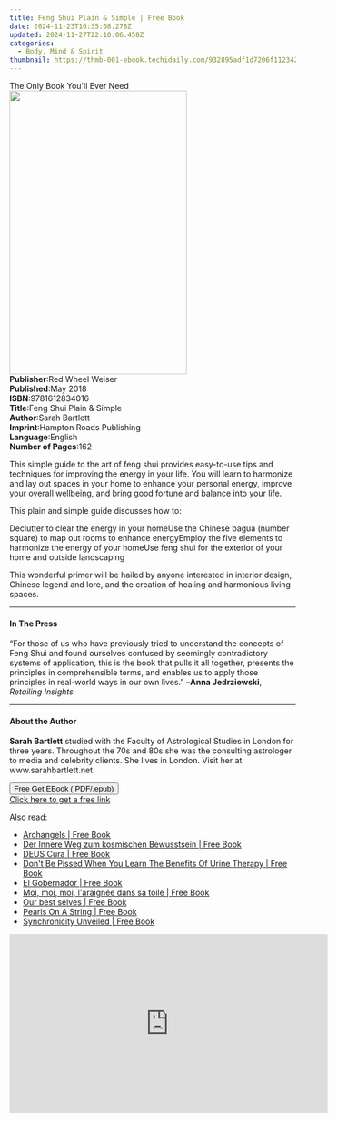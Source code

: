 ```yaml
---
title: Feng Shui Plain & Simple | Free Book
date: 2024-11-23T16:35:08.278Z
updated: 2024-11-27T22:10:06.458Z
categories:
  - Body, Mind & Spirit
thumbnail: https://thmb-001-ebook.techidaily.com/932895adf1d7206f1123422dcb12c68b97fc3b6d1ce01d6a5fd0f457a42e7c69.jpg
---
```

<main id="book-container">
  <div class="flex flex-col">
    <div class="book-brief flex-1 py-6 px-4 sm:p-6 md:py-10 md:px-8">
      <!-- brief-->
      <div class="book-brief-main">The Only Book You'll Ever Need</div>
    </div>
    <div
      class="book-meta-info flex-1 grid gap-4 col-start-1 col-end-3 row-start-1 sm:mb-6 sm:grid-cols-4 lg:gap-6 lg:col-start-2 lg:row-end-6 lg:row-span-6 lg:mb-0"
    >
      <div
        class="book-meta-info-left place-content-center mt-4 p-4 text-sm leading-6 col-start-2 col-span-2 dark:text-slate-400"
      >
        <img
          class="w-full h-500 object-cover rounded-lg sm:h-255 sm:col-span-2 lg:col-span-full"
          src="https://img-001-ebook.techidaily.com/25f2c99de71b1e1fb1d6faab42f04f4c6594620eea5698060e472fd97018765b.jpg"
          alt=""
          width="312"
          height="500"
        />
      </div>
      <div
        class="book-meta-info-right mt-2 col-start-1 row-start-2 col-span-3 self-center"
      >
        <!-- meta data  -->
        <div class="flex flex-col px-4 md:px-8">
          <div class="flex-1">
            <strong>Publisher</strong>:<span class="px-2"
              >Red Wheel Weiser</span
            >
          </div>
          <div class="flex-1">
            <strong>Published</strong>:<span class="px-2">May 2018</span>
          </div>
          <div class="flex-1">
            <strong>ISBN</strong>:<span class="px-2">9781612834016</span>
          </div>
          <div class="flex-1">
            <strong>Title</strong>:<span class="px-2"
              >Feng Shui Plain &amp; Simple</span
            >
          </div>
          <div class="flex-1">
            <strong>Author</strong>:<span class="px-2">Sarah Bartlett</span>
          </div>
          <div class="flex-1">
            <strong>Imprint</strong>:<span class="px-2"
              >Hampton Roads Publishing</span
            >
          </div>
          <div class="flex-1">
            <strong>Language</strong>:<span class="px-2">English</span>
          </div>
          <div class="flex-1">
            <strong>Number of Pages</strong>:<span class="px-2">162</span>
          </div>
        </div>
      </div>
    </div>
    <div class="book-description flex-1 py-6 px-4 sm:p-6 md:py-10 md:px-8">
      <div class="book-description-main">
        <div accordion-content="" id="description">
          <p>
            This simple guide to the art of feng shui provides easy-to-use tips
            and techniques for improving the energy in your life. You will learn
            to harmonize and lay out spaces in your home to enhance your
            personal energy, improve your overall wellbeing, and bring good
            fortune and balance into your life.
          </p>
          <p>This plain and simple guide discusses how to:</p>
          Declutter to clear the energy in your homeUse the Chinese bagua
          (number square) to map out rooms to enhance energyEmploy the five
          elements to harmonize the energy of your homeUse feng shui for the
          exterior of your home and outside landscaping
          <p>
            This wonderful primer will be hailed by anyone interested in
            interior design, Chinese legend and lore, and the creation of
            healing and harmonious living spaces.
          </p>
        </div>
      </div>
    </div>
    <div class="book-excerpts flex-1 py-6 px-4 sm:p-6 md:py-10 md:px-8">
      <!-- excerpts-->
      <div class="book-excerpts-main">
        <hr />
        <h4 class="placeholder placeholder-heading">
          <span>In The Press</span>
        </h4>
        <p>
          “For those of us who have previously tried to understand the concepts
          of Feng Shui and found ourselves confused by seemingly contradictory
          systems of application, this is the book that pulls it all together,
          presents the principles in comprehensible terms, and enables us to
          apply those principles in real-world ways in our own lives.” –<b
            >Anna Jedrziewski</b
          >, <i>Retailing Insights</i>
        </p>
      </div>
    </div>
    <div class="book-about-author flex-1 py-6 px-4 sm:p-6 md:py-10 md:px-8">
      <!-- about author-->
      <div class="book-main-author-main">
        <hr />
        <h4 class="placeholder placeholder-heading">
          <span>About the Author</span>
        </h4>
        <p>
          <b>Sarah Bartlett</b>&nbsp;studied with the Faculty of Astrological
          Studies in London for three years. Throughout the 70s and 80s she was
          the consulting astrologer to media and celebrity clients. She lives in
          London. Visit her at www.sarahbartlett.net.
        </p>
      </div>
    </div>
    <div class="book-free-get flex-1 py-6 px-4 sm:p-6 md:py-10 md:px-8">
      <button
        id="btn-free-get"
        class="bg-blue-500 hover:bg-blue-700 text-white font-bold py-2 px-4 rounded"
      >
        Free Get EBook (.PDF/.epub)
      </button>
      <div id="countdown-display" class="px-2 text-lg mt-2"></div>
      <a
        id="free-link"
        class="hidden bg-blue-500 hover:bg-blue-700 text-white font-bold py-2 px-4 rounded"
        href="https://www.ebooks.com/en-us/book/96031818/feng-shui-plain-simple/sarah-bartlett/"
        target="_blank"
        >Click here to get a free link</a
      >
    </div>
    <script>
      let countdownTime = 0;
      let countdownInterval = null;
      document
        .getElementById('btn-free-get')
        .addEventListener('click', startCountdown);
      function startCountdown() {
        countdownTime = new Date().getTime() + 60000 * 3;
        countdownInterval = setInterval(updateCountdown, 1000);
        document.getElementById('btn-free-get').disabled = true;
        document
          .getElementById('btn-free-get')
          .classList.add('bg-gray-500', 'cursor-not-allowed');
      }
      function updateCountdown() {
        let currentTime = new Date().getTime();
        let timeLeft = countdownTime - currentTime;
        let secondsLeft = Math.floor(timeLeft / 1000);
        document.getElementById('countdown-display').innerHTML =
          `Remaining time: ${secondsLeft} seconds.`;
        if (secondsLeft <= 0) {
          clearInterval(countdownInterval);
          document.getElementById('btn-free-get').classList.add('hidden');
          document.getElementById('free-link').classList.remove('hidden');
          document.getElementById('countdown-display').innerHTML = '';
        }
      }
    </script>
  </div>
</main>

<ins class="adsbygoogle"
      style="display:block"
      data-ad-client="ca-pub-7571918770474297"
      data-ad-slot="8358498916"
      data-ad-format="auto"
      data-full-width-responsive="true"></ins>
    

<span class="atpl-alsoreadstyle">Also read:</span>
<div><ul>
<li><a href="https://novels-ebooks.techidaily.com/211345511-9798869373014-archangels/"><u>Archangels | Free Book</u></a></li>
<li><a href="https://novels-ebooks.techidaily.com/211345820-9783892017578-der-innere-weg-zum-kosmischen-bewusstsein/"><u>Der Innere Weg zum kosmischen Bewusstsein | Free Book</u></a></li>
<li><a href="https://novels-ebooks.techidaily.com/211345626-9783964460936-deus-cura/"><u>DEUS Cura | Free Book</u></a></li>
<li><a href="https://novels-ebooks.techidaily.com/211345648-9781963397024-dont-be-pissed-when-you-learn-the-benefits-of-urine-therapy/"><u>Don't Be Pissed When You Learn The Benefits Of Urine Therapy | Free Book</u></a></li>
<li><a href="https://novels-ebooks.techidaily.com/211345498-9798869375414-el-gobernador/"><u>El Gobernador | Free Book</u></a></li>
<li><a href="https://novels-ebooks.techidaily.com/211345822-9783892014010-moi-moi-moi-laraignee-dans-sa-toile/"><u>Moi, moi, moi, l'araignée dans sa toile | Free Book</u></a></li>
<li><a href="https://novels-ebooks.techidaily.com/211345489-9798990637818-our-best-selves/"><u>Our best selves | Free Book</u></a></li>
<li><a href="https://novels-ebooks.techidaily.com/211345494-9798869322623-pearls-on-a-string/"><u>Pearls On A String | Free Book</u></a></li>
<li><a href="https://novels-ebooks.techidaily.com/211345530-9798869367358-synchronicity-unveiled/"><u>Synchronicity Unveiled | Free Book</u></a></li>
</ul></div>

<!-- affiliate ads begin -->
<iframe width="560" height="315" src="https://www.youtube.com/embed/n4cc4BSqJls?si=Hkd9vwQDqeCGN7XG&autoplay=1" title="YouTube video player" frameborder="0" allow="accelerometer; autoplay; clipboard-write; encrypted-media; gyroscope; picture-in-picture; web-share" referrerpolicy="strict-origin-when-cross-origin" allowfullscreen></iframe>
<!-- affiliate ads end -->

